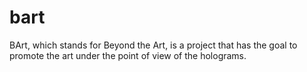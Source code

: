 # bart
BArt, which stands for Beyond the Art, is a project that has the goal to promote the art under the point of view of the holograms.
